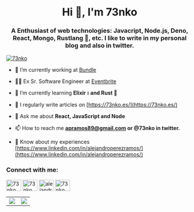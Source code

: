 <h1 align="center">Hi 👋, I'm 73nko</h1>
<h3 align="center">A Enthusiast of web technologies: Javacript, Node.js, Deno, React, Mongo, Rustlang 🦀, etc. I like to write in my personal blog and also in twitter.</h3>

<p align="left"> <a href="https://twitter.com/73nko" target="blank"><img src="https://img.shields.io/twitter/follow/73nko?logo=twitter&style=for-the-badge" alt="73nko" /></a> </p>

- 🔭  I’m currently working at [Bundle](https://www.bundlepayments.com/)

- 👨‍💻  Ex Sr. Software Engineer at [Eventbrite](https://eventbrite.com)

- 🌱  I’m currently learning **Elixir 💧 and Rust 🦀**

- 📝  I regularly write articles on [https://73nko.es/](https://73nko.es/)

- 💬  Ask me about **React, JavaScript and Node**

- 📫  How to reach me **apramos89@gmail.com or @73nko in twitter.**

- 📄  Know about my experiences [https://www.linkedin.com/in/alejandroperezramos/](https://www.linkedin.com/in/alejandroperezramos/)

<h3 align="left">Connect with me:</h3>
<p align="left">
<a href="https://codepen.io/73nko" target="blank"><img align="center" src="https://cdn.jsdelivr.net/npm/simple-icons@3.0.1/icons/codepen.svg" alt="73nko" height="30" width="40" /></a>
<a href="https://twitter.com/73nko" target="blank"><img align="center" src="https://cdn.jsdelivr.net/npm/simple-icons@3.0.1/icons/twitter.svg" alt="73nko" height="30" width="40" /></a>
<a href="https://linkedin.com/in/alejandroperezramos" target="blank"><img align="center" src="https://cdn.jsdelivr.net/npm/simple-icons@3.0.1/icons/linkedin.svg" alt="alejandroperezramos" height="30" width="40" /></a>
<a href="https://stackoverflow.com/users/73nko" target="blank"><img align="center" src="https://cdn.jsdelivr.net/npm/simple-icons@3.0.1/icons/stackoverflow.svg" alt="73nko" height="30" width="40" /></a>
</p>

<table>
  <tr>
    <td align="center" style="padding=0;width=50%;">
      <img align="center" style="padding=0;" src="https://github-readme-stats.vercel.app/api/?username=73nko&show_icons=true&theme=radical&title_color=4F8CC9&text_color=9f9f9f&bg_color=00000000&hide_border=true&icon_color=00000000&count_private=true" />
    </td>
    <td align="center" style="padding=0;width=50%;">
      <img align="center" style="padding=0;" src="https://github-readme-stats.quantumlytangled.vercel.app/api/top-langs/?username=73nko&layout=compact&show_icons=true&theme=radical&title_color=4F8CC9&text_color=9f9f9f&bg_color=00000000&hide_border=true&icon_color=00000000&count_private=true" />
    </td>
  </tr>
</table>
